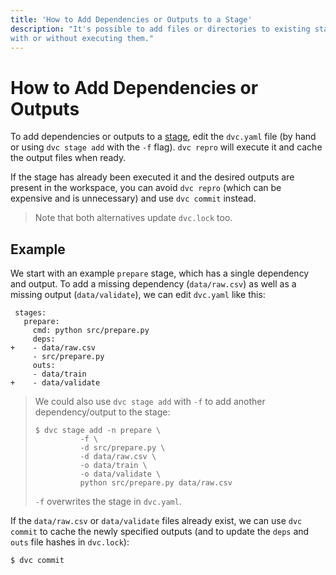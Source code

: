 ```yaml
---
title: 'How to Add Dependencies or Outputs to a Stage'
description: "It's possible to add files or directories to existing stages,
with or without executing them."
---
```


# How to Add Dependencies or Outputs

To add <abbr>dependencies</abbr> or <abbr>outputs</abbr> to a
[stage](/doc/command-reference/run), edit the `dvc.yaml` file (by hand or using
`dvc stage add` with the `-f` flag). `dvc repro` will execute it and
<abbr>cache</abbr> the output files when ready.

If the stage has already been executed it and the desired outputs are present in
the <abbr>workspace</abbr>, you can avoid `dvc repro` (which can be expensive
and is unnecessary) and use `dvc commit` instead.

> Note that both alternatives update `dvc.lock` too.

## Example

We start with an example `prepare` stage, which has a single dependency and
output. To add a missing dependency (`data/raw.csv`) as well as a missing output
(`data/validate`), we can edit `dvc.yaml` like this:

```git
 stages:
   prepare:
     cmd: python src/prepare.py
     deps:
+    - data/raw.csv
     - src/prepare.py
     outs:
     - data/train
+    - data/validate
```

> We could also use `dvc stage add` with `-f` to add another dependency/output
> to the stage:
>
> ```dvc
> $ dvc stage add -n prepare \
>           -f \
>           -d src/prepare.py \
>           -d data/raw.csv \
>           -o data/train \
>           -o data/validate \
>           python src/prepare.py data/raw.csv
> ```
>
> `-f` overwrites the stage in `dvc.yaml`.

If the `data/raw.csv` or `data/validate` files already exist, we can use
`dvc commit` to cache the newly specified outputs (and to update the `deps` and
`outs` file hashes in `dvc.lock`):

```dvc
$ dvc commit
```
